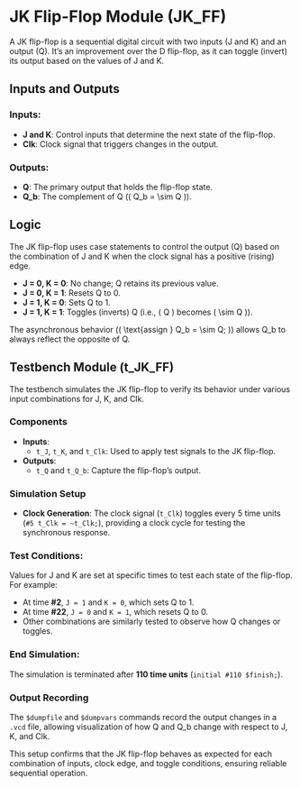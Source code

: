 # JK Flip-Flop Module (JK_FF)

A JK flip-flop is a sequential digital circuit with two inputs (J and K) and an output (Q). It’s an improvement over the D flip-flop, as it can toggle (invert) its output based on the values of J and K.

## Inputs and Outputs

### Inputs:
- **J and K**: Control inputs that determine the next state of the flip-flop.
- **Clk**: Clock signal that triggers changes in the output.

### Outputs:
- **Q**: The primary output that holds the flip-flop state.
- **Q_b**: The complement of Q (\( Q_b = \sim Q \)).

## Logic

The JK flip-flop uses case statements to control the output (Q) based on the combination of J and K when the clock signal has a positive (rising) edge.
- **J = 0, K = 0**: No change; Q retains its previous value.
- **J = 0, K = 1**: Resets Q to 0.
- **J = 1, K = 0**: Sets Q to 1.
- **J = 1, K = 1**: Toggles (inverts) Q (i.e., \( Q \) becomes \( \sim Q \)).

The asynchronous behavior (\( \text{assign } Q_b = \sim Q; \)) allows Q_b to always reflect the opposite of Q.

## Testbench Module (t_JK_FF)

The testbench simulates the JK flip-flop to verify its behavior under various input combinations for J, K, and Clk.

### Components
- **Inputs**: 
  - `t_J`, `t_K`, and `t_Clk`: Used to apply test signals to the JK flip-flop.
- **Outputs**: 
  - `t_Q` and `t_Q_b`: Capture the flip-flop’s output.

### Simulation Setup
- **Clock Generation**: The clock signal (`t_Clk`) toggles every 5 time units (`#5 t_Clk = ~t_Clk;`), providing a clock cycle for testing the synchronous response.

### Test Conditions:
Values for J and K are set at specific times to test each state of the flip-flop. For example:
- At time **#2**, `J = 1` and `K = 0`, which sets Q to 1.
- At time **#22**, `J = 0` and `K = 1`, which resets Q to 0.
- Other combinations are similarly tested to observe how Q changes or toggles.

### End Simulation:
The simulation is terminated after **110 time units** (`initial #110 $finish;`).

### Output Recording
The `$dumpfile` and `$dumpvars` commands record the output changes in a `.vcd` file, allowing visualization of how Q and Q_b change with respect to J, K, and Clk.

This setup confirms that the JK flip-flop behaves as expected for each combination of inputs, clock edge, and toggle conditions, ensuring reliable sequential operation.
